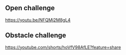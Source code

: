 ## Open challenge
https://youtu.be/NFQMj2M8gL4


## Obstacle challenge
https://youtube.com/shorts/hoVfV98AfLE?feature=share
